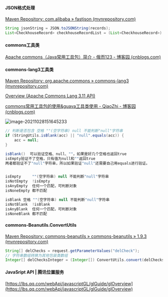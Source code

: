 #### JSON格式处理

[Maven Repository: com.alibaba » fastjson (mvnrepository.com)](https://mvnrepository.com/artifact/com.alibaba/fastjson)

```Java
String jsonString = JSON.toJSONString(records);
List<CheckhouseRecord> checkhouseRecordList = (List<CheckhouseRecord>) JSON.parseObject(jsonString);
```

#### commons工具类

[Apache commons（Java常用工具包）简介 - 俄而123 - 博客园 (cnblogs.com)](https://www.cnblogs.com/eer123/p/9120120.html)

#### commons-lang3工具类

[Maven Repository: org.apache.commons » commons-lang3 (mvnrepository.com)](https://mvnrepository.com/artifact/org.apache.commons/commons-lang3)

[Overview (Apache Commons Lang 3.11 API)](http://commons.apache.org/proper/commons-lang/javadocs/api-release/index.html)

[commons常用工具包的使用&guava工具类使用 - QiaoZhi - 博客园 (cnblogs.com)](https://www.cnblogs.com/qlqwjy/p/9467178.html)

![image-20211028151645233](https://raw.githubusercontent.com/731016/imgSave/master/note_img202110281516943.png)

```Java
// 判断是否包含 空格 ""(空字符串) null 不能判断"null"字符串
if (StringUtils.isBlank(acc) || "null".equals(acc)) {
    acc = null;
}

isBlank()  可以验证空格、null、""，如果是好几个空格也返回true
isEmpty验证不了空格，只有值为null和""返回true 
两者都验证不了"null"字符串，所以如果验证"null"还需要自己用equals进行验证。


isEmpty     ""(空字符串) null 不能判断"null"字符串
isNotEmpty  !isEmpty
isAnyEmpty  任何一个匹配，可判断对象
isNoneEmpty 都不匹配

isBlank 空格 ""(空字符串) null 不能判断"null"字符串
isNotBlank  !isBlank 
isAnyBlank  任何一个匹配，可判断对象
isNoneBlank 都不匹配
```

#### commons-Beanutils.ConvertUtils

[Maven Repository: commons-beanutils » commons-beanutils » 1.9.3 (mvnrepository.com)](https://mvnrepository.com/artifact/commons-beanutils/commons-beanutils/1.9.3)

```Java
String[] delChecks = request.getParameterValues("delCheck");
// 字符串数组转换为其他包装类数组
Integer[] delChecksInteger = (Integer[]) ConvertUtils.convert(delChecks, Integer.class);
```

#### JavaSript API | 腾讯位置服务
[https://lbs.qq.com/webApi/javascriptGL/glGuide/glOverview](https://lbs.qq.com/webApi/javascriptGL/glGuide/glOverview)